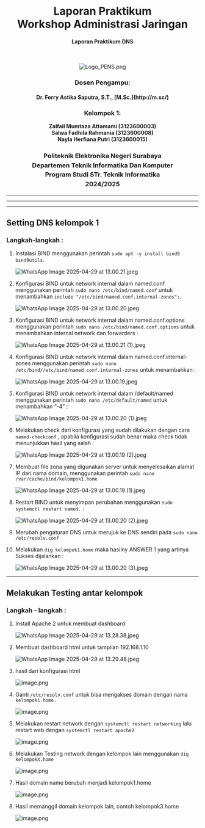 <div align="center">
  <h1 style="text-align: center;font-weight: bold">Laporan Praktikum<br>Workshop Administrasi Jaringan</h1>
  <h4 style="text-align: center;">Laporan Praktikum DNS</h4>
</div>
<br />

<div align="center">
  
  ![Logo_PENS.png](Logo_PENS.png)
  
  <h3 style="text-align: center;">Dosen Pengampu:</h3>
  <h4 style="text-align: center;">Dr. Ferry Astika Saputra, S.T., [M.Sc.](http://m.sc/)</h4>

  <h3 style="text-align: center;">Kelompok 1:</h3>
  <p style="text-align: center;">
    <strong>Zalfail Mumtaza Attamami (3123600003)</strong><br>
    <strong>Salwa Fadhila Rahmania (3123600008)</strong><br>
    <strong>Nayla Herfiana Putri (3123600015)</strong>
  </p>

<h3 style="text-align: center;line-height: 1.5">Politeknik Elektronika Negeri Surabaya<br>Departemen Teknik Informatika Dan Komputer<br>Program Studi STr. Teknik Informatika<br>2024/2025</h3>
  <hr><hr>
</div>

---

## Setting DNS kelompok 1

### Langkah-langkah :

1. Instalasi BIND menggunakan perintah `sudo apt -y install bind9 bind9utils`.
    
    ![WhatsApp Image 2025-04-29 at 13.00.21.jpeg](WhatsApp_Image_2025-04-29_at_13.00.21.jpeg)
    

1. Konfigurasi BIND untuk network internal dalam named.conf menggunakan perintah `sudo nano /etc/bind/named.conf` untuk menambahkan `include "/etc/bind/named.conf.internal-zones";`.
    
    ![WhatsApp Image 2025-04-29 at 13.00.20.jpeg](WhatsApp_Image_2025-04-29_at_13.00.20.jpeg)
    

1. Konfigurasi BIND untuk network internal dalam named.conf.options menggunakan perintah `sudo nano /etc/bind/named.conf.options` untuk menambahkan internal network dan forwarders :
    
    ![WhatsApp Image 2025-04-29 at 13.00.21 (1).jpeg](WhatsApp_Image_2025-04-29_at_13.00.21_(1).jpeg)
    

1. Konfigurasi BIND untuk network internal dalam named.conf.internal-zones menggunakan perintah `sudo nano /etc/bind//etc/bind/named.conf.internal-zones` untuk menambahkan :
    
    ![WhatsApp Image 2025-04-29 at 13.00.19.jpeg](WhatsApp_Image_2025-04-29_at_13.00.19.jpeg)
    

1. Konfigurasi BIND untuk network internal dalam /default/named menggunakan perintah `sudo nano /etc/default/named` untuk menambahkan “-4” : 
    
    ![WhatsApp Image 2025-04-29 at 13.00.20 (1).jpeg](WhatsApp_Image_2025-04-29_at_13.00.20_(1).jpeg)
    

1. Melakukan check dari konfigurasi yang sudah dilakukan dengan cara `named-checkconf` , apabila konfigurasi sudah benar maka check tidak menunjukkan hasil yang salah :
    
    ![WhatsApp Image 2025-04-29 at 13.00.19 (2).jpeg](WhatsApp_Image_2025-04-29_at_13.00.19_(2).jpeg)
    

1. Membuat file zona yang digunakan server untuk menyelesaikan alamat IP dari nama domain, menggunakan perintah `sudo nano /var/cache/bind/kelompok1.home` 
    
    ![WhatsApp Image 2025-04-29 at 13.00.19 (1).jpeg](WhatsApp_Image_2025-04-29_at_13.00.19_(1).jpeg)
    

1. Restart BIND untuk menyimpan perubahan menggunakan `sudo systemctl restart named.` :
    
    ![WhatsApp Image 2025-04-29 at 13.00.20 (2).jpeg](WhatsApp_Image_2025-04-29_at_13.00.20_(2).jpeg)
    

1. Merubah pengaturan DNS untuk merujuk ke DNS sendiri pada `sudo nano /etc/resolv.conf` 

1. Melakukan `dig kelompok1.home`  maka hasilny ANSWER 1 yang artinya Sukses dijalankan :
    
    ![WhatsApp Image 2025-04-29 at 13.00.20 (3).jpeg](WhatsApp_Image_2025-04-29_at_13.00.20_(3).jpeg)
    

---

## Melakukan Testing antar kelompok

### Langkah - langkah :

1. Install Apache 2 untuk membuat dashboard
    
    ![WhatsApp Image 2025-04-29 at 13.28.38.jpeg](WhatsApp_Image_2025-04-29_at_13.28.38.jpeg)
    

1. Membuat dashboard html untuk tampilan 192.168.1.10
    
    ![WhatsApp Image 2025-04-29 at 13.29.48.jpeg](WhatsApp_Image_2025-04-29_at_13.29.48.jpeg)
    

1. hasil dari konfigurasi html 
    
    ![image.png](image.png)
    

1. Ganti `/etc/resolv.conf` untuk bisa mengakses domain dengan nama `kelompok1.home.`
    
    ![image.png](image%201.png)
    

1. Melakukan restart network dengan `systemctl restart networking` lalu restart web dengan `systemctl restart apache2`
    
    ![image.png](image%202.png)
    

1. Melakukan Testing network dengan kelompok lain menggunakan `dig kelompokX.home`
    
    ![image.png](image%203.png)
    

1. Hasil domain name berubah menjadi kelompok1.home
    
    ![image.png](image%204.png)
    

1. Hasil memanggil domain kelompok lain, contoh kelompok3.home
    
    ![image.png](image%205.png)